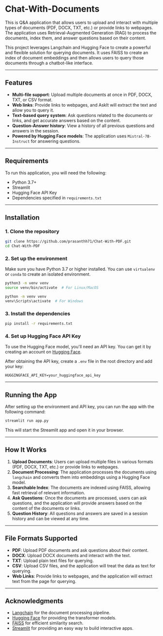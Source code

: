 # Chat-With-Documents

This is Q&A application that allows users to upload and interact with multiple types of documents (PDF, DOCX, TXT, etc.) or provide links to webpages. The application uses Retrieval-Augmented Generation (RAG) to process the documents, index them, and answer questions based on their content.

This project leverages Langchain and Hugging Face to create a powerful and flexible solution for querying documents. It uses FAISS to create an index of document embeddings and then allows users to query those documents through a chatbot-like interface.

---

## Features

- **Multi-file support**: Upload multiple documents at once in PDF, DOCX, TXT, or CSV format.
- **Web links**: Provide links to webpages, and AskIt will extract the text and allow you to query it.
- **Text-based query system**: Ask questions related to the documents or links, and get accurate answers based on the content.
- **Question-Answer history**: View a history of all previous questions and answers in the session.
- **Powered by Hugging Face models**: The application uses `Mistral-7B-Instruct` for answering questions.

---

## Requirements

To run this application, you will need the following:

- Python 3.7+
- Streamlit
- Hugging Face API Key
- Dependencies specified in `requirements.txt`

---

## Installation

### 1. Clone the repository

```bash
git clone https://github.com/prasanthh71/Chat-With-PDF.git
cd Chat-With-PDF
```

### 2. Set up the environment

Make sure you have Python 3.7 or higher installed. You can use `virtualenv` or `conda` to create an isolated environment.

```bash
python3 -m venv venv
source venv/bin/activate  # For Linux/MacOS
```

```bash
python -m venv venv
venv\Scripts\activate  # For Windows
```

### 3. Install the dependencies

```bash
pip install -r requirements.txt
```

### 4. Set up Hugging Face API Key

To use the Hugging Face model, you'll need an API key. You can get it by creating an account on [Hugging Face](https://huggingface.co/).

After obtaining the API key, create a `.env` file in the root directory and add your key:

```
HUGGINGFACE_API_KEY=your_huggingface_api_key
```

---

## Running the App

After setting up the environment and API key, you can run the app with the following command:

```bash
streamlit run app.py
```

This will start the Streamlit app and open it in your browser.

---

## How It Works

1. **Upload Documents**: Users can upload multiple files in various formats (PDF, DOCX, TXT, etc.) or provide links to webpages.
2. **Document Processing**: The application processes the documents using `langchain` and converts them into embeddings using a Hugging Face model.
3. **Searchable Index**: The documents are indexed using FAISS, allowing fast retrieval of relevant information.
4. **Ask Questions**: Once the documents are processed, users can ask questions, and the application will provide answers based on the content of the documents or links.
5. **Question History**: All questions and answers are saved in a session history and can be viewed at any time.

---

## File Formats Supported

- **PDF**: Upload PDF documents and ask questions about their content.
- **DOCX**: Upload DOCX documents and interact with the text.
- **TXT**: Upload plain text files for querying.
- **CSV**: Upload CSV files, and the application will treat the data as text for querying.
- **Web Links**: Provide links to webpages, and the application will extract text from the page for querying.

---

## Acknowledgments

- [Langchain](https://www.langchain.com/) for the document processing pipeline.
- [Hugging Face](https://huggingface.co/) for providing the transformer models.
- [FAISS](https://github.com/facebookresearch/faiss) for efficient similarity search.
- [Streamlit](https://streamlit.io/) for providing an easy way to build interactive apps.
